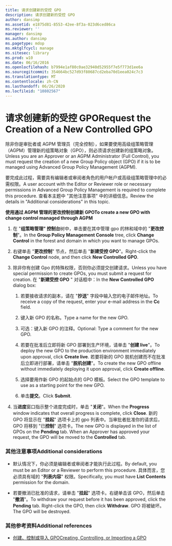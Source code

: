 ```yaml
---
title: 请求创建新的受控 GPO
description: 请求创建新的受控 GPO
author: dansimp
ms.assetid: e1875d81-8553-42ee-8f3a-023d6ced86ca
ms.reviewer: ''
manager: dansimp
ms.author: dansimp
ms.pagetype: mdop
ms.mktglfcycl: manage
ms.sitesec: library
ms.prod: w10
ms.date: 06/16/2016
ms.openlocfilehash: b7994e1af80c0ae32940d52955f7e5f773d1ee6a
ms.sourcegitcommit: 354664bc527d93f80687cd2eba70d1eea024c7c3
ms.translationtype: MT
ms.contentlocale: zh-CN
ms.lasthandoff: 06/26/2020
ms.locfileid: "10802567"
---
```

# <span data-ttu-id="b1c7b-103">请求创建新的受控 GPO</span><span class="sxs-lookup"><span data-stu-id="b1c7b-103">Request the Creation of a New Controlled GPO</span></span>


<span data-ttu-id="b1c7b-104">除非你是审批者或 AGPM 管理员（完全控制），如果要使用高级组策略管理（AGPM）管理新的组策略对象（GPO），则必须请求创建新的组策略对象。</span><span class="sxs-lookup"><span data-stu-id="b1c7b-104">Unless you are an Approver or an AGPM Administrator (Full Control), you must request the creation of a new Group Policy object (GPO) if it is to be managed using Advanced Group Policy Management (AGPM).</span></span>

<span data-ttu-id="b1c7b-105">要完成此过程，需要具有编辑者或审阅者角色的用户帐户或高级组策略管理中的必需权限。</span><span class="sxs-lookup"><span data-stu-id="b1c7b-105">A user account with the Editor or Reviewer role or necessary permissions in Advanced Group Policy Management is required to complete this procedure.</span></span> <span data-ttu-id="b1c7b-106">查看本主题中 "其他注意事项" 中的详细信息。</span><span class="sxs-lookup"><span data-stu-id="b1c7b-106">Review the details in "Additional considerations" in this topic.</span></span>

**<span data-ttu-id="b1c7b-107">使用通过 AGPM 管理的更改控制创建新 GPO</span><span class="sxs-lookup"><span data-stu-id="b1c7b-107">To create a new GPO with change control managed through AGPM</span></span>**

1.  <span data-ttu-id="b1c7b-108">在 "**组策略管理" 控制台**树中，单击要在其中管理 gpo 的林和域中的 "**更改控制**"。</span><span class="sxs-lookup"><span data-stu-id="b1c7b-108">In the **Group Policy Management Console** tree, click **Change Control** in the forest and domain in which you want to manage GPOs.</span></span>

2.  <span data-ttu-id="b1c7b-109">右键单击 "**更改控制**" 节点，然后单击 "**新建受控 GPO**"。</span><span class="sxs-lookup"><span data-stu-id="b1c7b-109">Right-click the **Change Control** node, and then click **New Controlled GPO**.</span></span>

3.  <span data-ttu-id="b1c7b-110">除非你有创建 Gpo 的特殊权限，否则你必须提交创建请求。</span><span class="sxs-lookup"><span data-stu-id="b1c7b-110">Unless you have special permission to create GPOs, you must submit a request for creation.</span></span> <span data-ttu-id="b1c7b-111">在 "**新建受控 GPO** " 对话框中：</span><span class="sxs-lookup"><span data-stu-id="b1c7b-111">In the **New Controlled GPO** dialog box:</span></span>

    1.  <span data-ttu-id="b1c7b-112">若要接收请求的副本，请在 "**抄送**" 字段中输入您的电子邮件地址。</span><span class="sxs-lookup"><span data-stu-id="b1c7b-112">To receive a copy of the request, enter your e-mail address in the **Cc** field.</span></span>

    2.  <span data-ttu-id="b1c7b-113">键入新 GPO 的名称。</span><span class="sxs-lookup"><span data-stu-id="b1c7b-113">Type a name for the new GPO.</span></span>

    3.  <span data-ttu-id="b1c7b-114">可选：键入新 GPO 的注释。</span><span class="sxs-lookup"><span data-stu-id="b1c7b-114">Optional: Type a comment for the new GPO.</span></span>

    4.  <span data-ttu-id="b1c7b-115">若要在批准后立即将新 GPO 部署到生产环境，请单击 "**创建 live**"。</span><span class="sxs-lookup"><span data-stu-id="b1c7b-115">To deploy the new GPO to the production environment immediately upon approval, click **Create live**.</span></span> <span data-ttu-id="b1c7b-116">若要将新的 GPO 脱机创建而不在批准后立即进行部署，请单击 "**脱机创建**"。</span><span class="sxs-lookup"><span data-stu-id="b1c7b-116">To create the new GPO offline without immediately deploying it upon approval, click **Create offline**.</span></span>

    5.  <span data-ttu-id="b1c7b-117">选择要用作新 GPO 的起始点的 GPO 模板。</span><span class="sxs-lookup"><span data-stu-id="b1c7b-117">Select the GPO template to use as a starting point for the new GPO.</span></span>

    6.  <span data-ttu-id="b1c7b-118">单击**提交**。</span><span class="sxs-lookup"><span data-stu-id="b1c7b-118">Click **Submit**.</span></span>

4.  <span data-ttu-id="b1c7b-119">当**进度**窗口指示整个进度完成时，单击 "**关闭**"。</span><span class="sxs-lookup"><span data-stu-id="b1c7b-119">When the **Progress** window indicates that overall progress is complete, click **Close**.</span></span> <span data-ttu-id="b1c7b-120">新的 GPO 将显示在 "**挂起**" 选项卡上的 gpo 列表中。当审批者批准你的请求后，GPO 将移到 "已**控制**" 选项卡。</span><span class="sxs-lookup"><span data-stu-id="b1c7b-120">The new GPO is displayed in the list of GPOs on the **Pending** tab. When an Approver has approved your request, the GPO will be moved to the **Controlled** tab.</span></span>

### <span data-ttu-id="b1c7b-121">其他注意事项</span><span class="sxs-lookup"><span data-stu-id="b1c7b-121">Additional considerations</span></span>

-   <span data-ttu-id="b1c7b-122">默认情况下，你必须是编辑者或审阅者才能执行此过程。</span><span class="sxs-lookup"><span data-stu-id="b1c7b-122">By default, you must be an Editor or a Reviewer to perform this procedure.</span></span> <span data-ttu-id="b1c7b-123">具体而言，您必须具有域的 "**列表内容**" 权限。</span><span class="sxs-lookup"><span data-stu-id="b1c7b-123">Specifically, you must have **List Contents** permission for the domain.</span></span>

-   <span data-ttu-id="b1c7b-124">若要撤消已批准的请求，请单击 "**挂起**" 选项卡。右键单击该 GPO，然后单击 "**撤消**"。</span><span class="sxs-lookup"><span data-stu-id="b1c7b-124">To withdraw your request before it has been approved, click the **Pending** tab. Right-click the GPO, then click **Withdraw**.</span></span> <span data-ttu-id="b1c7b-125">GPO 将被破坏。</span><span class="sxs-lookup"><span data-stu-id="b1c7b-125">The GPO will be destroyed.</span></span>

### <span data-ttu-id="b1c7b-126">其他参考资料</span><span class="sxs-lookup"><span data-stu-id="b1c7b-126">Additional references</span></span>

-   [<span data-ttu-id="b1c7b-127">创建、控制或导入 GPO</span><span class="sxs-lookup"><span data-stu-id="b1c7b-127">Creating, Controlling, or Importing a GPO</span></span>](creating-controlling-or-importing-a-gpo-editor.md)

 

 





